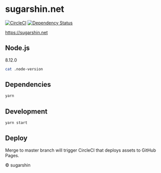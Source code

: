 # sugarshin.net

[![CircleCI][circleci-image]][circleci-url] [![Dependency Status][david-image]][david-url]

https://sugarshin.net

## Node.js

8.12.0

```sh
cat .node-version
```

## Dependencies

```sh
yarn
```

## Development

```sh
yarn start
```

## Deploy

Merge to master branch will trigger CircleCI that deploys assets to GitHub Pages.

© sugarshin

[circleci-image]: https://circleci.com/gh/sugarshin/sugarshin.net/tree/master.svg?style=svg&circle-token=c6aee1c282c08be9a7b228f751bf6efb88ac5e08
[circleci-url]: https://circleci.com/gh/sugarshin/sugarshin.net/tree/master
[david-image]: https://david-dm.org/sugarshin/sugarshin.net.svg?style=flat-square
[david-url]: https://david-dm.org/sugarshin/sugarshin.net
